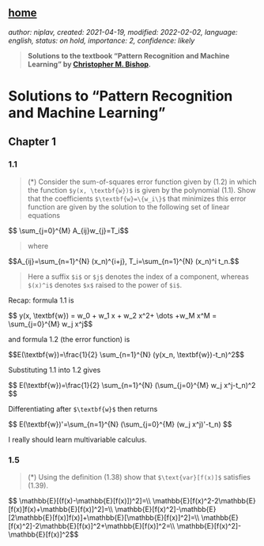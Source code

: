 [home](./index.md)
-------------------

*author: niplav, created: 2021-04-19, modified: 2022-02-02, language: english, status: on hold, importance: 2, confidence: likely*

> __Solutions to the textbook “Pattern
Recognition and Machine Learning” by [Christopher
M. Bishop](https://en.wikipedia.org/wiki/Christopher_Bishop).__

Solutions to “Pattern Recognition and Machine Learning”
=======================================================

Chapter 1
----------

### 1.1

<!--TODO, unfinished-->

> (*) Consider the sum-of-squares error function given by (1.2) in which
the function `$y(x, \textbf{w})$` is given by the polynomial (1.1). Show that
the coefficients `$\textbf{w}=\{w_i\}$` that minimizes this error function
are given by the solution to the following set of linear equations

<div>
	$$ \sum_{j=0}^{M} A_{ij}w_{j}=T_i$$
</div>

> where

<div>
	$$A_{ij}=\sum_{n=1}^{N} (x_n)^{i+j}, T_i=\sum_{n=1}^{N} (x_n)^i t_n.$$
</div>

> Here a suffix `$i$` or `$j$` denotes the index of a component, whereas
`$(x)^i$` denotes `$x$` raised to the power of `$i$`.

Recap: formula 1.1 is

<div>
	$$ y(x, \textbf{w}) = w_0 + w_1 x + w_2 x^2+ \dots +w_M x^M = \sum_{j=0}^{M} w_j x^j$$
</div>

and formula 1.2 (the error function) is

<div>
	$$E(\textbf{w})=\frac{1}{2} \sum_{n=1}^{N} (y(x_n, \textbf{w})-t_n)^2$$
</div>

Substituting 1.1 into 1.2 gives

<div>
	$$ E(\textbf{w})=\frac{1}{2} \sum_{n=1}^{N} (\sum_{j=0}^{M} w_j x^j-t_n)^2 $$
</div>

Differentiating after `$\textbf{w}$` then returns

<div>
	$$ E(\textbf{w})'=\sum_{n=1}^{N} (\sum_{j=0}^{M} (w_j x^j)'-t_n) $$
</div>

I really should learn multivariable calculus.

### 1.5

> (*) Using the definition (1.38) show that `$\text{var}[f(x)]$` satisfies
(1.39).

<div>
	$$ \mathbb{E}[(f(x)-\mathbb{E}[f(x)])^2]=\\
	\mathbb{E}[f(x)^2-2\mathbb{E}[f(x)]f(x)+\mathbb{E}[f(x)]^2]=\\
	\mathbb{E}[f(x)^2]-\mathbb{E}[2\mathbb{E}[f(x)]f(x)]+\mathbb{E}[\mathbb{E}[f(x)]^2]=\\
	\mathbb{E}[f(x)^2]-2\mathbb{E}[f(x)]^2+\mathbb{E}[f(x)]^2=\\
	\mathbb{E}[f(x)^2]-\mathbb{E}[f(x)]^2$$
</div>
